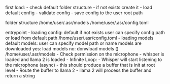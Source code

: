 first load:
    - check default folder structure
      - if not exists create it
    - load default config
    - validate config
    - save config to the user root path

folder structure
    /home/user/.asr/models
    /home/user/.asr/config.toml

entrypoint
    - loading config:
        default if not exists
        user can specify config path
        or load from default path /home/user/.asr/config.toml
    - loading models
        default models:
        user can specify model path or name
        models are downloaded
            yes: load models
            no: donwload models () /home/user/.asr/models
    - Check permission on the microphone
    - whisper is loaded and llama 2 is loaded
    - Infinite Loop:
      - Whisper will start listening to the microphone (async)
          - this should produce a buffer that is init at root level
      - Route the buffer to llama 2
          - llama 2 will process the buffer and return a string
